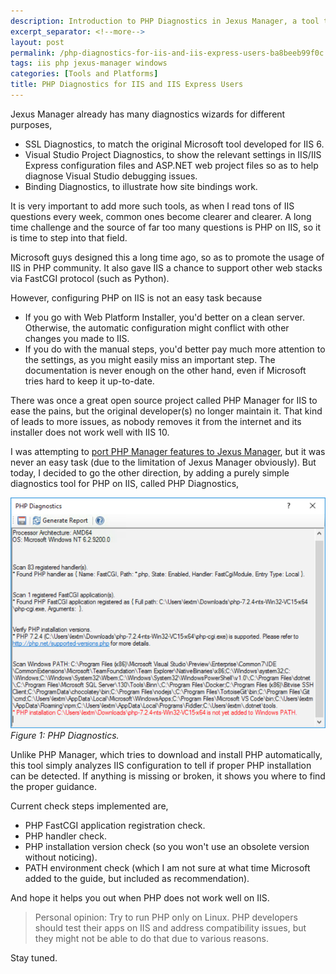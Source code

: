 ```yaml
---
description: Introduction to PHP Diagnostics in Jexus Manager, a tool that helps diagnose PHP configuration issues on IIS by analyzing settings and providing guidance on proper installation.
excerpt_separator: <!--more-->
layout: post
permalink: /php-diagnostics-for-iis-and-iis-express-users-ba8beeb99f0c
tags: iis php jexus-manager windows
categories: [Tools and Platforms]
title: PHP Diagnostics for IIS and IIS Express Users
---
```

Jexus Manager already has many diagnostics wizards for different purposes,

* SSL Diagnostics, to match the original Microsoft tool developed for IIS 6.
* Visual Studio Project Diagnostics, to show the relevant settings in IIS/IIS Express configuration files and ASP.NET web project files so as to help diagnose Visual Studio debugging issues.
* Binding Diagnostics, to illustrate how site bindings work.

It is very important to add more such tools, as when I read tons of IIS questions every week, common ones become clearer and clearer. A long time challenge and the source of far too many questions is PHP on IIS, so it is time to step into that field.
<!--more-->

Microsoft guys designed this a long time ago, so as to promote the usage of IIS in PHP community. It also gave IIS a chance to support other web stacks via FastCGI protocol (such as Python).

However, configuring PHP on IIS is not an easy task because

* If you go with Web Platform Installer, you'd better on a clean server. Otherwise, the automatic configuration might conflict with other changes you made to IIS.
* If you do with the manual steps, you'd better pay much more attention to the settings, as you might easily miss an important step. The documentation is never enough on the other hand, even if Microsoft tries hard to keep it up-to-date.

There was once a great open source project called PHP Manager for IIS to ease the pains, but the original developer(s) no longer maintain it. That kind of leads to more issues, as nobody removes it from the internet and its installer does not work well with IIS 10.

I was attempting to [port PHP Manager features to Jexus Manager](https://github.com/jexuswebserver/JexusManager/issues/5), but it was never an easy task (due to the limitation of Jexus Manager obviously). But today, I decided to go the other direction, by adding a purely simple diagnostics tool for PHP on IIS, called PHP Diagnostics,

![img-description](/images/php-diagnostics.png)
_Figure 1: PHP Diagnostics._

Unlike PHP Manager, which tries to download and install PHP automatically, this tool simply analyzes IIS configuration to tell if proper PHP installation can be detected. If anything is missing or broken, it shows you where to find the proper guidance.

Current check steps implemented are,

* PHP FastCGI application registration check.
* PHP handler check.
* PHP installation version check (so you won't use an obsolete version without noticing).
* PATH environment check (which I am not sure at what time Microsoft added to the guide, but included as recommendation).

And hope it helps you out when PHP does not work well on IIS.

> Personal opinion: Try to run PHP only on Linux. PHP developers should test their apps on IIS and address compatibility issues, but they might not be able to do that due to various reasons.

Stay tuned.
